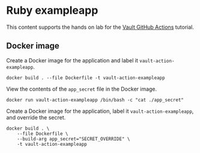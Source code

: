 # Ruby exampleapp

This content supports the hands on lab for the [Vault GitHub
Actions](https://developer.hashicorp.com/vault/tutorials/app-integration/github-actions) tutorial. 

## Docker image

Create a Docker image for the application and label it 
`vault-action-exampleapp`.

```shell
docker build . --file Dockerfile -t vault-action-exampleapp
```

View the contents of the `app_secret` file in the Docker image.

```shell
docker run vault-action-exampleapp /bin/bash -c "cat ./app_secret"
```

Create a Docker image for the application, label it
`vault-action-exampleapp`, and override the secret.

```shell
docker build . \
    --file Dockerfile \
    --build-arg app_secret="SECRET_OVERRIDE" \
    -t vault-action-exampleapp
```

